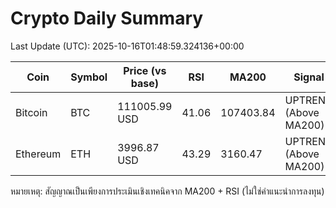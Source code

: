 # Crypto Daily Summary

Last Update (UTC): 2025-10-16T01:48:59.324136+00:00

| Coin | Symbol | Price (vs base) | RSI | MA200 | Signal |
|------|--------|------------------|-----|-------|--------|
| Bitcoin | BTC | 111005.99 USD | 41.06 | 107403.84 | UPTREND (Above MA200) |
| Ethereum | ETH | 3996.87 USD | 43.29 | 3160.47 | UPTREND (Above MA200) |

หมายเหตุ: สัญญาณเป็นเพียงการประเมินเชิงเทคนิคจาก MA200 + RSI (ไม่ใช่คำแนะนำการลงทุน)